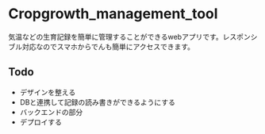 # Cropgrowth_management_tool
気温などの生育記録を簡単に管理することができるwebアプリです。レスポンシブル対応なのでスマホからでんも簡単にアクセスできます。
## Todo 
- デザインを整える
- DBと連携して記録の読み書きができるようにする
- バックエンドの部分
- デプロイする
